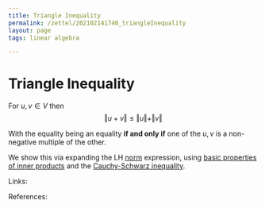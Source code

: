 ```yaml
---
title: Triangle Inequality
permalink: /zettel/202102141740_triangleInequality
layout: page
tags: linear algebra

---
```

# Triangle Inequality

For $u, v \in V$ then
$$
\Vert u + v \Vert \leq \Vert u \Vert + \Vert v \Vert
$$

With the equality being an equality **if and only if** one of the $u, v$ is a non-negative multiple of the other.

We show this via expanding the LH [norm](202102141717_normDefinition) expression, using [basic properties of inner products](202102141654_innerProductDefinition) and the 
[Cauchy-Schwarz inequality](202102141737_cauchySchwarzInequality).

Links: 

References: 

